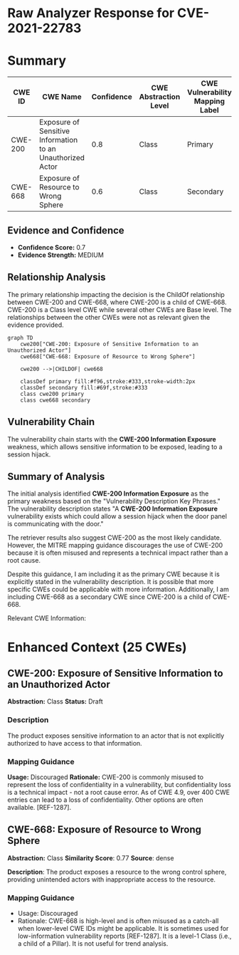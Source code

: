 # Raw Analyzer Response for CVE-2021-22783

# Summary
| CWE ID | CWE Name | Confidence | CWE Abstraction Level | CWE Vulnerability Mapping Label | CWE-Vulnerability Mapping Notes |
|---|---|---|---|---|---|
| CWE-200 | Exposure of Sensitive Information to an Unauthorized Actor | 0.8 | Class | Primary | Discouraged |
| CWE-668 | Exposure of Resource to Wrong Sphere | 0.6 | Class | Secondary | Discouraged |

## Evidence and Confidence

*   **Confidence Score:** 0.7
*   **Evidence Strength:** MEDIUM

## Relationship Analysis
The primary relationship impacting the decision is the ChildOf relationship between CWE-200 and CWE-668, where CWE-200 is a child of CWE-668. CWE-200 is a Class level CWE while several other CWEs are Base level. The relationships between the other CWEs were not as relevant given the evidence provided.

```mermaid
graph TD
    cwe200["CWE-200: Exposure of Sensitive Information to an Unauthorized Actor"]
    cwe668["CWE-668: Exposure of Resource to Wrong Sphere"]
    
    cwe200 -->|CHILDOF| cwe668
    
    classDef primary fill:#f96,stroke:#333,stroke-width:2px
    classDef secondary fill:#69f,stroke:#333
    class cwe200 primary
    class cwe668 secondary
```

## Vulnerability Chain
The vulnerability chain starts with the **CWE-200 Information Exposure** weakness, which allows sensitive information to be exposed, leading to a session hijack.

## Summary of Analysis
The initial analysis identified **CWE-200 Information Exposure** as the primary weakness based on the "Vulnerability Description Key Phrases." The vulnerability description states "A **CWE-200 Information Exposure** vulnerability exists which could allow a session hijack when the door panel is communicating with the door."

The retriever results also suggest CWE-200 as the most likely candidate. However, the MITRE mapping guidance discourages the use of CWE-200 because it is often misused and represents a technical impact rather than a root cause.

Despite this guidance, I am including it as the primary CWE because it is explicitly stated in the vulnerability description. It is possible that more specific CWEs could be applicable with more information. Additionally, I am including CWE-668 as a secondary CWE since CWE-200 is a child of CWE-668.

Relevant CWE Information:

# Enhanced Context (25 CWEs)

## CWE-200: Exposure of Sensitive Information to an Unauthorized Actor
**Abstraction:** Class
**Status:** Draft

### Description
The product exposes sensitive information to an actor that is not explicitly authorized to have access to that information.

### Mapping Guidance
**Usage:** Discouraged
**Rationale:** CWE-200 is commonly misused to represent the loss of confidentiality in a vulnerability, but confidentiality loss is a technical impact - not a root cause error. As of CWE 4.9, over 400 CWE entries can lead to a loss of confidentiality. Other options are often available. [REF-1287].

## CWE-668: Exposure of Resource to Wrong Sphere
**Abstraction:** Class
**Similarity Score**: 0.77
**Source**: dense

**Description**:
The product exposes a resource to the wrong control sphere, providing unintended actors with inappropriate access to the resource.

### Mapping Guidance
- Usage: Discouraged
- Rationale: CWE-668 is high-level and is often misused as a catch-all when lower-level CWE IDs might be applicable. It is sometimes used for low-information vulnerability reports [REF-1287]. It is a level-1 Class (i.e., a child of a Pillar). It is not useful for trend analysis.